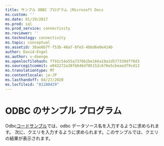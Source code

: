 ```yaml
---
title: サンプル ODBC プログラム |Microsoft Docs
ms.custom: ''
ms.date: 01/19/2017
ms.prod: sql
ms.prod_service: connectivity
ms.reviewer: ''
ms.technology: connectivity
ms.topic: conceptual
ms.assetid: 38ae6b7f-f53b-48a7-8fe5-4bbd6e0e414b
author: David-Engel
ms.author: v-daenge
ms.openlocfilehash: ff91c54a55a7376b1be166a19a1d577339df70d3
ms.sourcegitcommit: e042272a38fb646df05152c676e5cbeae3f9cd13
ms.translationtype: MT
ms.contentlocale: ja-JP
ms.lasthandoff: 04/27/2020
ms.locfileid: "81280429"
---
```

# <a name="sample-odbc-program"></a>ODBC のサンプル プログラム
Odbc[コードサンプル](https://go.microsoft.com/fwlink/?LinkId=244831)では、odbc データソース名を入力するように求められます。  次に、クエリを入力するように求められます。このサンプルでは、クエリの結果が表示されます。
